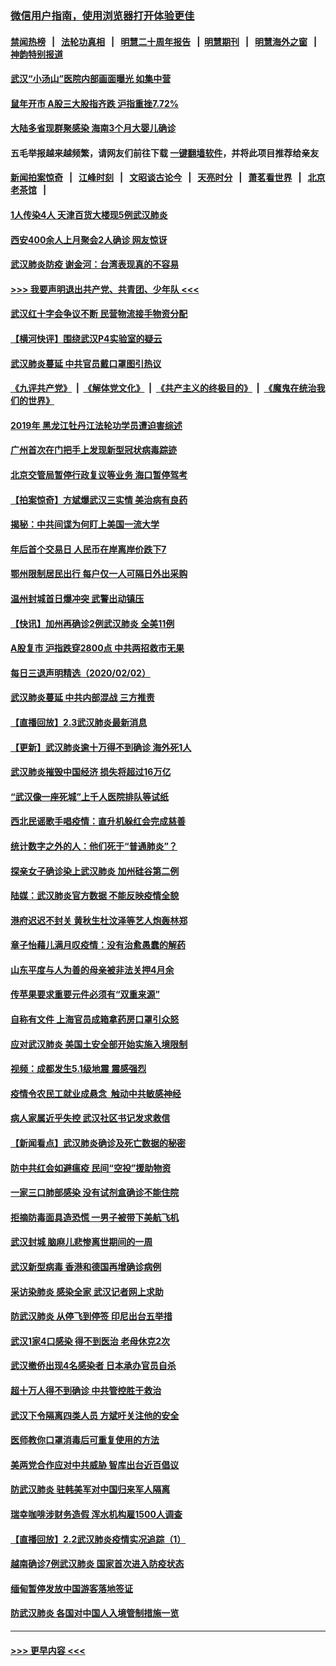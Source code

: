 ### [微信用户指南，使用浏览器打开体验更佳](https://github.com/gfw-breaker/banned-news1/blob/master/indexes/wechat-guide.md?t=0)
#### [禁闻热榜](热点新闻.md?t=0)  &nbsp;&nbsp;|&nbsp;&nbsp; [法轮功真相](https://github.com/gfw-breaker/truth/blob/master/README.md?t=0) &nbsp;&nbsp;|&nbsp;&nbsp; [明慧二十周年报告](https://github.com/gfw-breaker/mh-reports/blob/master/README.md?t=0) &nbsp;&nbsp;|&nbsp;&nbsp;[明慧期刊](https://github.com/gfw-breaker/mh-qikan) &nbsp;&nbsp;|&nbsp;&nbsp; [明慧海外之窗](https://github.com/gfw-breaker/mh-news/blob/master/README.md?t=0) &nbsp;&nbsp;|&nbsp;&nbsp; [神韵特别报道](https://github.com/gfw-breaker/mh-news/blob/master/shenyun.md?t=0)
#### [武汉“小汤山”医院内部画面曝光 如集中营](../pages/nsc413/n11841060.md?t=02032055) 
#### [鼠年开市 A股三大股指齐跌 沪指重挫7.72%](../pages/nsc413/n11840461.md?t=02032055) 
#### [大陆多省现群聚感染 海南3个月大婴儿确诊](../pages/nsc413/n11841274.md?t=02032055) 
#### 五毛举报越来越频繁，请网友们前往下载 [一键翻墙软件](https://github.com/gfw-breaker/ssr-accounts)，并将此项目推荐给亲友
#### [新闻拍案惊奇](https://github.com/gfw-breaker/banned-news1/blob/master/pages/link4.md) &nbsp;&nbsp;|&nbsp;&nbsp; [江峰时刻](https://github.com/gfw-breaker/banned-news1/blob/master/pages/link4.md) &nbsp;&nbsp;|&nbsp;&nbsp; [文昭谈古论今](https://github.com/gfw-breaker/banned-news1/blob/master/pages/link4.md) &nbsp;&nbsp;|&nbsp;&nbsp; [天亮时分](https://github.com/gfw-breaker/banned-news1/blob/master/pages/link4.md) &nbsp;&nbsp;|&nbsp;&nbsp; [萧茗看世界](https://github.com/gfw-breaker/banned-news1/blob/master/pages/link4.md) &nbsp;&nbsp;|&nbsp;&nbsp; [北京老茶馆](https://github.com/gfw-breaker/banned-news1/blob/master/pages/link4.md) &nbsp;&nbsp;|&nbsp;&nbsp; 
#### [1人传染4人 天津百货大楼现5例武汉肺炎](../pages/nsc413/n11840677.md?t=02032055) 
#### [西安400余人上月聚会2人确诊 网友惊讶](../pages/nsc413/n11841178.md?t=02032055) 
#### [武汉肺炎防疫 谢金河：台湾表现真的不容易](../pages/nsc413/n11841120.md?t=02032055) 
#### [>>> 我要声明退出共产党、共青团、少年队 <<<](https://github.com/begood0513/goodnews/blob/master/quit/letter.md) 
#### [武汉红十字会争议不断 民营物流接手物资分配](../pages/nsc413/n11840733.md?t=02032055) 
#### [【横河快评】围绕武汉P4实验室的疑云](../pages/nsc413/n11840494.md?t=02032055) 
#### [武汉肺炎蔓延 中共官员戴口罩图引热议](../pages/nsc413/n11840917.md?t=02032055) 
#### [《九评共产党》](https://github.com/begood0513/9ping.md/blob/master/README.md) &nbsp;|&nbsp; [《解体党文化》](../../../../jtdwh.md/blob/master/README.md)  &nbsp;|&nbsp; [《共产主义的终极目的》](../../../../gczydzjmd.md/blob/master/README.md) &nbsp;|&nbsp; [《魔鬼在统治我们的世界》](../../../../mgztzwmdsj.md/blob/master/README.md) 
#### [2019年 黑龙江牡丹江法轮功学员遭迫害综述](../pages/nsc413/n11839335.md?t=02032055) 
#### [广州首次在门把手上发现新型冠状病毒踪迹](../pages/nsc413/n11840613.md?t=02032055) 
#### [北京交管局暂停行政复议等业务 海口暂停驾考](../pages/nsc413/n11840528.md?t=02032055) 
#### [【拍案惊奇】方斌爆武汉三实情 美治病有良药](../pages/nsc413/n11839984.md?t=02032055) 
#### [揭秘：中共间谍为何盯上美国一流大学](../pages/nsc413/n11840270.md?t=02032055) 
#### [年后首个交易日 人民币在岸离岸价跌下7](../pages/nsc413/n11840366.md?t=02032055) 
#### [鄂州限制居民出行 每户仅一人可隔日外出采购](../pages/nsc413/n11839131.md?t=02032055) 
#### [温州封城首日爆冲突 武警出动镇压](../pages/nsc413/n11839881.md?t=02032055) 
#### [【快讯】加州再确诊2例武汉肺炎 全美11例](../pages/nsc413/n11840339.md?t=02032055) 
#### [A股复市 沪指跌穿2800点 中共两招救市无果](../pages/nsc413/n11839859.md?t=02032055) 
#### [每日三退声明精选（2020/02/02）](../pages/nsc413/n11840257.md?t=02032055) 
#### [武汉肺炎蔓延 中共内部混战 三方推责](../pages/nsc413/n11839612.md?t=02032055) 
#### [【直播回放】2.3武汉肺炎最新消息](../pages/nsc413/n11840124.md?t=02032055) 
#### [【更新】武汉肺炎逾十万得不到确诊 海外死1人](../pages/nsc413/n11801312.md?t=02032055) 
#### [武汉肺炎摧毁中国经济 损失将超过16万亿](../pages/nsc413/n11839723.md?t=02032055) 
#### [“武汉像一座死城”上千人医院排队等试纸](../pages/nsc413/n11839724.md?t=02032055) 
#### [西北民谣歌手唱疫情：直升机躲红会完成慈善](../pages/nsc413/n11839757.md?t=02032055) 
#### [统计数字之外的人：他们死于“普通肺炎”？](../pages/nsc413/n11839788.md?t=02032055) 
#### [探亲女子确诊染上武汉肺炎 加州硅谷第二例](../pages/nsc413/n11839784.md?t=02032055) 
#### [陆媒：武汉肺炎官方数据 不能反映疫情全貌](../pages/nsc413/n11839828.md?t=02032055) 
#### [港府迟迟不封关 黄秋生杜汶泽等艺人炮轰林郑](../pages/nsc413/n11839562.md?t=02032055) 
#### [章子怡藉儿满月叹疫情：没有治愈愚蠢的解药](../pages/nsc413/n11839428.md?t=02032055) 
#### [山东平度与人为善的母亲被非法关押4月余](../pages/nsc413/n11834949.md?t=02032055) 
#### [传苹果要求重要元件必须有“双重来源”](../pages/nsc413/n11839717.md?t=02032055) 
#### [自称有文件 上海官员成箱拿药房口罩引众怒](../pages/nsc413/n11839279.md?t=02032055) 
#### [应对武汉肺炎 美国土安全部开始实施入境限制](../pages/nsc413/n11839729.md?t=02032055) 
#### [视频：成都发生5.1级地震 震感强烈](../pages/nsc413/n11839732.md?t=02032055) 
#### [疫情令农民工就业成悬念  触动中共敏感神经](../pages/nsc413/n11839625.md?t=02032055) 
#### [病人家属近乎失控 武汉社区书记发求救信](../pages/nsc413/n11839621.md?t=02032055) 
#### [【新闻看点】武汉肺炎确诊及死亡数据的秘密](../pages/nsc413/n11839539.md?t=02032055) 
#### [防中共红会如避瘟疫 民间“空投”援助物资](../pages/nsc413/n11839313.md?t=02032055) 
#### [一家三口肺部感染 没有试剂盒确诊不能住院](../pages/nsc413/n11839581.md?t=02032055) 
#### [拒摘防毒面具造恐慌 一男子被带下美航飞机](../pages/nsc413/n11839455.md?t=02032055) 
#### [武汉封城 脑麻儿悲惨离世期间的一周](../pages/nsc413/n11839378.md?t=02032055) 
#### [武汉新型病毒 香港和德国再增确诊病例](../pages/nsc413/n11839381.md?t=02032055) 
#### [采访染肺炎 感染全家 武汉记者网上求助](../pages/nsc413/n11839411.md?t=02032055) 
#### [防武汉肺炎 从停飞到停签 印尼出台五举措](../pages/nsc413/n11839282.md?t=02032055) 
#### [武汉1家4口感染 得不到医治 老母休克2次](../pages/nsc413/n11839277.md?t=02032055) 
#### [武汉撤侨出现4名感染者 日本承办官员自杀](../pages/nsc413/n11839044.md?t=02032055) 
#### [超十万人得不到确诊 中共管控胜于救治](../pages/nsc413/n11838462.md?t=02032055) 
#### [武汉下令隔离四类人员 方斌吁关注他的安全](../pages/nsc413/n11838878.md?t=02032055) 
#### [医师教你口罩消毒后可重复使用的方法](../pages/nsc413/n11839225.md?t=02032055) 
#### [美两党合作应对中共威胁 智库出台近百倡议](../pages/nsc413/n11838437.md?t=02032055) 
#### [防武汉肺炎 驻韩美军对中国归来军人隔离](../pages/nsc413/n11838970.md?t=02032055) 
#### [瑞幸咖啡涉财务造假 浑水机构雇1500人调查](../pages/nsc413/n11838486.md?t=02032055) 
#### [【直播回放】2.2武汉肺炎疫情实况追踪（1）](../pages/nsc413/n11838871.md?t=02032055) 
#### [越南确诊7例武汉肺炎 国家首次进入防疫状态](../pages/nsc413/n11838860.md?t=02032055) 
#### [缅甸暂停发放中国游客落地签证](../pages/nsc413/n11838730.md?t=02032055) 
#### [防武汉肺炎 各国对中国人入境管制措施一览](../pages/nsc413/n11838726.md?t=02032055) 

----
#### [ >>> 更早内容 <<< ](../indexes/nsc413-earlier.md)
